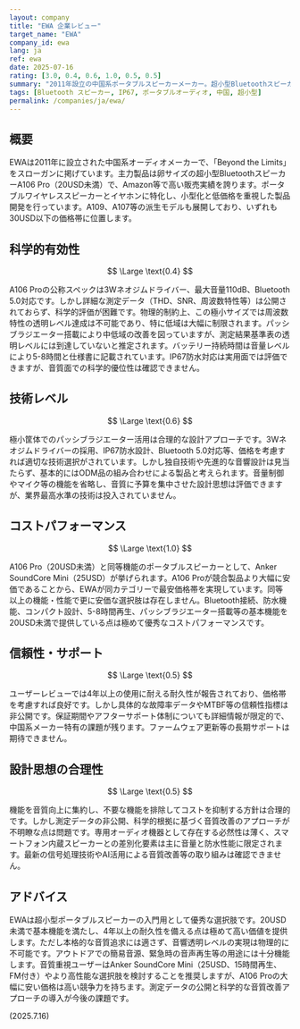 ```yaml
---
layout: company
title: "EWA 企業レビュー"
target_name: "EWA"
company_id: ewa
lang: ja
ref: ewa
date: 2025-07-16
rating: [3.0, 0.4, 0.6, 1.0, 0.5, 0.5]
summary: "2011年設立の中国系ポータブルスピーカーメーカー。超小型BluetoothスピーカーA106 Proが主力製品。科学的有効性は限定的だが、コストパフォーマンスは極めて優秀。"
tags: [Bluetooth スピーカー, IP67, ポータブルオーディオ, 中国, 超小型]
permalink: /companies/ja/ewa/
---
```

## 概要

EWAは2011年に設立された中国系オーディオメーカーで、「Beyond the Limits」をスローガンに掲げています。主力製品は卵サイズの超小型BluetoothスピーカーA106 Pro（20USD未満）で、Amazon等で高い販売実績を誇ります。ポータブルワイヤレススピーカーとイヤホンに特化し、小型化と低価格を重視した製品開発を行っています。A109、A107等の派生モデルも展開しており、いずれも30USD以下の価格帯に位置します。

## 科学的有効性

$$ \Large \text{0.4} $$

A106 Proの公称スペックは3Wネオジムドライバー、最大音量110dB、Bluetooth 5.0対応です。しかし詳細な測定データ（THD、SNR、周波数特性等）は公開されておらず、科学的評価が困難です。物理的制約上、この極小サイズでは周波数特性の透明レベル達成は不可能であり、特に低域は大幅に制限されます。パッシブラジエーター搭載により中低域の改善を図っていますが、測定結果基準表の透明レベルには到達していないと推定されます。バッテリー持続時間は音量レベルにより5-8時間と仕様書に記載されています。IP67防水対応は実用面では評価できますが、音質面での科学的優位性は確認できません。

## 技術レベル

$$ \Large \text{0.6} $$

極小筐体でのパッシブラジエーター活用は合理的な設計アプローチです。3Wネオジムドライバーの採用、IP67防水設計、Bluetooth 5.0対応等、価格を考慮すれば適切な技術選択がされています。しかし独自技術や先進的な音響設計は見当たらず、基本的にはODM品の組み合わせによる製品と考えられます。音量制御やマイク等の機能を省略し、音質に予算を集中させた設計思想は評価できますが、業界最高水準の技術は投入されていません。

## コストパフォーマンス

$$ \Large \text{1.0} $$

A106 Pro（20USD未満）と同等機能のポータブルスピーカーとして、Anker SoundCore Mini（25USD）が挙げられます。A106 Proが競合製品より大幅に安価であることから、EWAが同カテゴリーで最安価格帯を実現しています。同等以上の機能・性能で更に安価な選択肢は存在しません。Bluetooth接続、防水機能、コンパクト設計、5-8時間再生、パッシブラジエーター搭載等の基本機能を20USD未満で提供している点は極めて優秀なコストパフォーマンスです。

## 信頼性・サポート

$$ \Large \text{0.5} $$

ユーザーレビューでは4年以上の使用に耐える耐久性が報告されており、価格帯を考慮すれば良好です。しかし具体的な故障率データやMTBF等の信頼性指標は非公開です。保証期間やアフターサポート体制についても詳細情報が限定的で、中国系メーカー特有の課題が残ります。ファームウェア更新等の長期サポートは期待できません。

## 設計思想の合理性

$$ \Large \text{0.5} $$

機能を音質向上に集約し、不要な機能を排除してコストを抑制する方針は合理的です。しかし測定データの非公開、科学的根拠に基づく音質改善のアプローチが不明瞭な点は問題です。専用オーディオ機器として存在する必然性は薄く、スマートフォン内蔵スピーカーとの差別化要素は主に音量と防水性能に限定されます。最新の信号処理技術やAI活用による音質改善等の取り組みは確認できません。

## アドバイス

EWAは超小型ポータブルスピーカーの入門用として優秀な選択肢です。20USD未満で基本機能を満たし、4年以上の耐久性を備える点は極めて高い価値を提供します。ただし本格的な音質追求には適さず、音響透明レベルの実現は物理的に不可能です。アウトドアでの簡易音源、緊急時の音声再生等の用途には十分機能します。音質重視ユーザーはAnker SoundCore Mini（25USD、15時間再生、FM付き）やより高性能な選択肢を検討することを推奨しますが、A106 Proの大幅に安い価格は高い競争力を持ちます。測定データの公開と科学的な音質改善アプローチの導入が今後の課題です。

(2025.7.16)